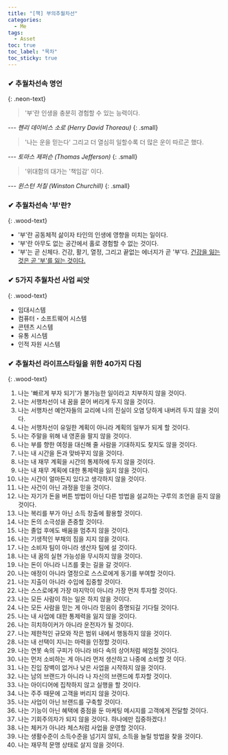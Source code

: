 ```yaml
---
title: "[책] 부의추월차선"
categories:
  - Me
tags:
  - Asset
toc: true
toc_label: "목차"
toc_sticky: true
---
```


### ✔ 추월차선속 명언
{: .neon-text}

> '부'란 인생을 충분히 경험할 수 있는 능력이다.

<cite>--- 헨리 데이비스 소로 (Herry David Thoreau)</cite>
{: .small}

> '나는 운을 믿는다' 그리고 더 열심히 일할수록 더 많은 운이 따르곤 했다.

<cite>--- 토마스 제퍼슨 (Thomas Jefferson)</cite>
{: .small}

> '위대함의 대가는 '책임감' 이다.

<cite>--- 윈스턴 처칠 (Winston Churchill)</cite>
{: .small}

### ✔ 추월차선속 '부'란?
{: .wood-text}

- '부'란 공동체적 삶이자 타인의 인생에 영향을 미치는 일이다.
- '부'란 아무도 없는 공간에서 홀로 경험할 수 없는 것이다.
- '부'는 곧 신체다. 건강, 활기, 열정, 그리고 끝없는 에너지가 곧 '부'다. <u>건강을 잃는 것은 곧 '부'를 잃는 것이다.</u>

### ✔ 5가지 추월차선 사업 씨앗
{: .wood-text}

- 임대시스템
- 컴퓨터・소프트웨어 시스템
- 콘텐츠 시스템
- 유통 시스템
- 인적 자원 시스템

### ✔ 추월차선 라이프스타일을 위한 40가지 다짐
{: .wood-text}

1. 나는 '빠르게 부자 되기'가 불가능한 일이라고 치부하지 않을 것이다.
1. 나는 서행차선이 내 꿈을 묻어 버리게 두지 않을 것이다.
1. 나는 서행차선 예언자들의 교리에 나의 진실이 오염 당하게 내버려 두지 않을 것이다.
1. 나는 서행차선이 유일한 계획이 아니라 계획의 일부가 되게 할 것이다.
1. 나는 주말을 위해 내 영혼을 팔지 않을 것이다.
1. 나는 부를 향한 여정을 대신해 줄 사람을 기대하지도 찾지도 않을 것이다.
1. 나는 내 시간을 돈과 맞바꾸지 않을 것이다.
1. 나는 내 재무 계획을 시간의 통제하에 두지 않을 것이다.
1. 나는 내 재무 계획에 대한 통제력을 잃지 않을 것이다.
1. 나는 시간이 얼마든지 있다고 생각하지 않을 것이다.
1. 나는 사건이 아닌 과정을 믿을 것이다.
1. 나는 자기가 돈을 버튼 방법이 아닌 다른 방법을 설교하는 구루의 조언을 듣지 않을 것이다.
1. 나는 복리를 부가 아닌 소득 창출에 활용할 것이다.
1. 나는 돈의 소극성을 존중할 것이다.
1. 나는 졸업 후에도 배움을 멈추지 않을 것이다.
1. 나는 기생적인 부채의 짐을 지지 않을 것이다.
1. 나는 소비자 팀이 아니라 생산자 팀에 설 것이다.
1. 나는 내 꿈의 실현 가능성을 무시하지 않을 것이다.
1. 나는 돈이 아니라 니즈를 좇는 길을 갈 것이다.
1. 나는 애정이 아니라 열정으로 스스로에게 동기를 부여할 것이다.
1. 나는 지출이 아니라 수입에 집중할 것이다.
1. 나는 스스로에게 가장 마지막이 아니라 가장 먼저 투자할 것이다.
1. 나는 모든 사람이 하는 일은 하지 않을 것이다.
1. 나는 모든 사람을 믿는 게 아니라 믿음이 증명되길 기다릴 것이다.
1. 나는 내 사업에 대한 통제력을 잃지 않을 것이다.
1. 나는 히치하이커가 아니라 운전자가 될 것이다.
1. 나는 제한적인 규모와 작은 범위 내에서 행동하지 않을 것이다.
1. 나는 내 선택이 지니는 마력을 인정할 것이다.
1. 나는 연못 속의 구피가 아니라 바다 속의 상어처럼 헤엄칠 것이다.
1. 나는 먼저 소비하는 게 아니라 먼저 생산하고 나중에 소비할 것 이다.
1. 나는 진입 장벽이 없거나 낮은 사업을 시작하지 않을 것이다.
1. 나는 남의 브랜드가 아니라 나 자신의 브랜드에 투자할 것이다.
1. 나는 아이디어에 집착하지 않고 실행을 할 것이다.
1. 나는 주주 때문에 고객을 버리지 않을 것이다.
1. 나는 사업이 아닌 브랜드를 구축할 것이다.
1. 나는 기능이 아닌 혜택에 중점을 둔 마케팅 메시지를 고객에게 전달할 것이다.
1. 나는 기회주의자가 되지 않을 것이다. 하나에만 집중하겠다.!
1. 나는 체커가 아니라 체스처럼 사업을 운영할 것이다.
1. 나는 생활수준이 소득수준을 넘기지 않되, 소득을 늘릴 방법을 찾을 것이다.
1. 나는 재무적 문맹 상태로 살지 않을 것이다.